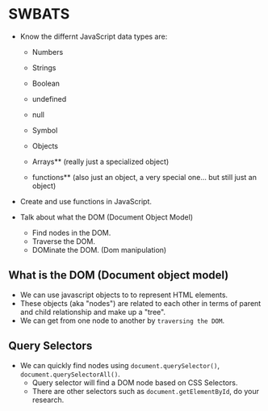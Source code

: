 # SWBATS

* Know the differnt JavaScript data types are:
  * Numbers
  * Strings
  * Boolean
  * undefined
  * null
  * Symbol

  * Objects
  * Arrays** (really just a specialized object)
  * functions** (also just an object, a very special one... but still just an object)

* Create and use functions in JavaScript.
* Talk about what the DOM (Document Object Model)
  * Find nodes in the DOM.
  * Traverse the DOM.
  * DOMinate the DOM. (Dom manipulation)


## What is the DOM (Document object model)
* We can use javascript objects to to represent HTML elements.
* These objects (aka "nodes") are related to each other in terms of parent and child relationship and make up a "tree".
* We can get from one node to another by `traversing the DOM`.

## Query Selectors
* We can quickly find nodes using `document.querySelector()`, `document.querySelectorAll()`.
  * Query selector will find a DOM node based on CSS Selectors.
  * There are other selectors such as `document.getElementById`, do your research.

